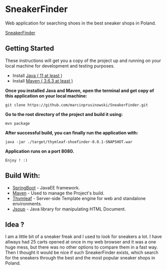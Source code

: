 # SneakerFinder
Web application for searching shoes in the best sneaker shops in Poland.

[SneakerFinder](https://agile-savannah-97721.herokuapp.com/)

## Getting Started
These instructions will get you a copy of the project up and running on your local machine for development and testing purposes.
- Install [Java ( 11 at least )](https://www.codejava.net/java-se/download-and-install-java-11-openjdk-and-oracle-jdk) 
- Install [Maven ( 3.6.3 at least ) ](https://maven.apache.org/install.html)

**Once you installed Java and Maven, open the terminal and get copy of this application on your local machine:**
```
git clone https://github.com/marcinprusinowski/SneakerFinder.git
```
**Go to the root directory of the project and build it using:**
```
mvn package
```
**After successful build, you can finally run the application with:**
```
java -jar ./target/thymleaf-shoefinder-0.0.1-SNAPSHOT.war
```
**Application runs on a port 8080.**
```
Enjoy ! :)
```
## Build With:
- [SpringBoot](https://spring.io/projects/spring-boot) - JavaEE framework.
- [Maven](https://maven.apache.org/) - Used to manage the Project's build.
- [Thymleaf](https://www.thymeleaf.org/) - Server-side Template engine for web and standalone environments.
- [Jsoup](https://jsoup.org/) - Java library for manipulating HTML Document.


## Idea ?
I am a little bit of a sneaker freak and I used to look for sneakers a lot. I have allways had 25 carts opened at once in my web browser and it was a one huge mess, but there was no other options to compare them in a fast way. Then I thought it would be nice if such SneakerFinder exists, which search for the sneakers through the best and the most popular sneaker shops in Poland.
